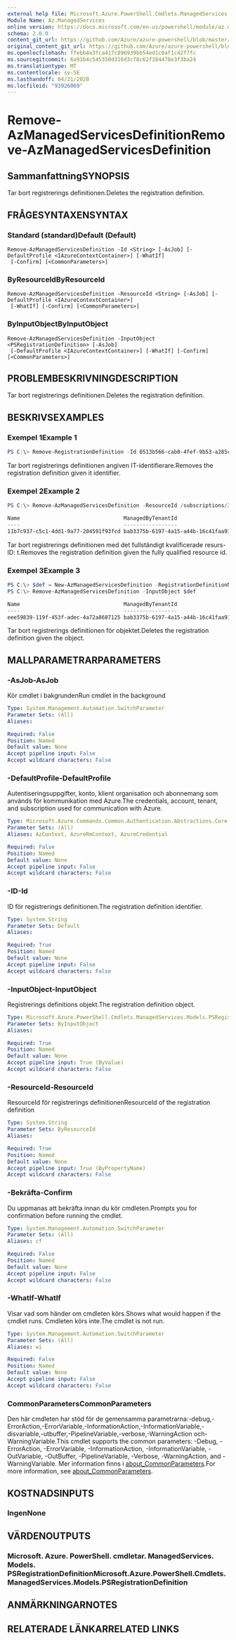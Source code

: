 ```yaml
---
external help file: Microsoft.Azure.PowerShell.Cmdlets.ManagedServices.dll-Help.xml
Module Name: Az.ManagedServices
online version: https://docs.microsoft.com/en-us/powershell/module/az.managedservices/remove-azmanagedservicesdefinition
schema: 2.0.0
content_git_url: https://github.com/Azure/azure-powershell/blob/master/src/ManagedServices/ManagedServices/help/Remove-AzManagedServicesDefinition.md
original_content_git_url: https://github.com/Azure/azure-powershell/blob/master/src/ManagedServices/ManagedServices/help/Remove-AzManagedServicesDefinition.md
ms.openlocfilehash: ffebb4e3fca417c896939bb54ed1c0af1c42f7fc
ms.sourcegitcommit: 6a91b4c545350d316d3cf8c62f384478e3f3ba24
ms.translationtype: MT
ms.contentlocale: sv-SE
ms.lasthandoff: 04/21/2020
ms.locfileid: "93926069"
---
```

# <span data-ttu-id="d25c8-101">Remove-AzManagedServicesDefinition</span><span class="sxs-lookup"><span data-stu-id="d25c8-101">Remove-AzManagedServicesDefinition</span></span>

## <span data-ttu-id="d25c8-102">Sammanfattning</span><span class="sxs-lookup"><span data-stu-id="d25c8-102">SYNOPSIS</span></span>
<span data-ttu-id="d25c8-103">Tar bort registrerings definitionen.</span><span class="sxs-lookup"><span data-stu-id="d25c8-103">Deletes the registration definition.</span></span>

## <span data-ttu-id="d25c8-104">FRÅGESYNTAXEN</span><span class="sxs-lookup"><span data-stu-id="d25c8-104">SYNTAX</span></span>

### <span data-ttu-id="d25c8-105">Standard (standard)</span><span class="sxs-lookup"><span data-stu-id="d25c8-105">Default (Default)</span></span>
```
Remove-AzManagedServicesDefinition -Id <String> [-AsJob] [-DefaultProfile <IAzureContextContainer>] [-WhatIf]
 [-Confirm] [<CommonParameters>]
```

### <span data-ttu-id="d25c8-106">ByResourceId</span><span class="sxs-lookup"><span data-stu-id="d25c8-106">ByResourceId</span></span>
```
Remove-AzManagedServicesDefinition -ResourceId <String> [-AsJob] [-DefaultProfile <IAzureContextContainer>]
 [-WhatIf] [-Confirm] [<CommonParameters>]
```

### <span data-ttu-id="d25c8-107">ByInputObject</span><span class="sxs-lookup"><span data-stu-id="d25c8-107">ByInputObject</span></span>
```
Remove-AzManagedServicesDefinition -InputObject <PSRegistrationDefinition> [-AsJob]
 [-DefaultProfile <IAzureContextContainer>] [-WhatIf] [-Confirm] [<CommonParameters>]
```

## <span data-ttu-id="d25c8-108">PROBLEMBESKRIVNING</span><span class="sxs-lookup"><span data-stu-id="d25c8-108">DESCRIPTION</span></span>
<span data-ttu-id="d25c8-109">Tar bort registrerings definitionen.</span><span class="sxs-lookup"><span data-stu-id="d25c8-109">Deletes the registration definition.</span></span>

## <span data-ttu-id="d25c8-110">BESKRIVS</span><span class="sxs-lookup"><span data-stu-id="d25c8-110">EXAMPLES</span></span>

### <span data-ttu-id="d25c8-111">Exempel 1</span><span class="sxs-lookup"><span data-stu-id="d25c8-111">Example 1</span></span>
```powershell
PS C:\> Remove-RegistrationDefinition -Id 0513b566-cab0-4fef-9b53-a285cd33389f
```

<span data-ttu-id="d25c8-112">Tar bort registrerings definitionen angiven IT-identifierare.</span><span class="sxs-lookup"><span data-stu-id="d25c8-112">Removes the registration definition given it identifier.</span></span>

### <span data-ttu-id="d25c8-113">Exempel 2</span><span class="sxs-lookup"><span data-stu-id="d25c8-113">Example 2</span></span>
```powershell
PS C:\> Remove-AzManagedServicesDefinition -ResourceId /subscriptions/38bd4bef-41ff-45b5-b3af-d03e55a4ca15/providers/Microsoft.ManagedServices/registrationDefinitions/11b7c937-c5c1-4dd1-9a77-204591f93fcd

Name                                 ManagedByTenantId                    PrincipalId                          RoleDefinitionId
----                                 -----------------                    -----------                          ----------------
11b7c937-c5c1-4dd1-9a77-204591f93fcd bab3375b-6197-4a15-a44b-16c41faa91d7 d6f6c88a-5b7a-455e-ba40-ce146d4d3671 acdd72a7-3385-48ef-bd42-f606fba81ae7
```

<span data-ttu-id="d25c8-114">Tar bort registrerings definitionen med det fullständigt kvalificerade resurs-ID: t.</span><span class="sxs-lookup"><span data-stu-id="d25c8-114">Removes the registration definition given the fully qualified resource id.</span></span> 

### <span data-ttu-id="d25c8-115">Exempel 3</span><span class="sxs-lookup"><span data-stu-id="d25c8-115">Example 3</span></span>
```powershell
PS C:\> $def = New-AzManagedServicesDefinition -RegistrationDefinitionName 572e1807-b80b-4401-9128-1968f432a5ad -ManagedByTenantId "bab3375b-6197-4a15-a44b-16c41faa91d7" -PrincipalId "d6f6c88a-5b7a-455e-ba40-ce146d4d3671" -RoleDefinitionId "acdd72a7-3385-48ef-bd42-f606fba81ae7"
PS C:\> Remove-AzManagedServicesDefinition -InputObject $def

Name                                 ManagedByTenantId                    PrincipalId                          RoleDefinitionId
----                                 -----------------                    -----------                          ----------------
eee59839-119f-453f-adec-4a72a8687125 bab3375b-6197-4a15-a44b-16c41faa91d7 d6f6c88a-5b7a-455e-ba40-ce146d4d3671 acdd72a7-3385-48ef-bd42-f606fba81ae7
```

<span data-ttu-id="d25c8-116">Tar bort registrerings definitionen för objektet.</span><span class="sxs-lookup"><span data-stu-id="d25c8-116">Deletes the registration definition given the object.</span></span>

## <span data-ttu-id="d25c8-117">MALLPARAMETRAR</span><span class="sxs-lookup"><span data-stu-id="d25c8-117">PARAMETERS</span></span>

### <span data-ttu-id="d25c8-118">-AsJob</span><span class="sxs-lookup"><span data-stu-id="d25c8-118">-AsJob</span></span>
<span data-ttu-id="d25c8-119">Kör cmdlet i bakgrunden</span><span class="sxs-lookup"><span data-stu-id="d25c8-119">Run cmdlet in the background</span></span>

```yaml
Type: System.Management.Automation.SwitchParameter
Parameter Sets: (All)
Aliases:

Required: False
Position: Named
Default value: None
Accept pipeline input: False
Accept wildcard characters: False
```

### <span data-ttu-id="d25c8-120">-DefaultProfile</span><span class="sxs-lookup"><span data-stu-id="d25c8-120">-DefaultProfile</span></span>
<span data-ttu-id="d25c8-121">Autentiseringsuppgifter, konto, klient organisation och abonnemang som används för kommunikation med Azure.</span><span class="sxs-lookup"><span data-stu-id="d25c8-121">The credentials, account, tenant, and subscription used for communication with Azure.</span></span>

```yaml
Type: Microsoft.Azure.Commands.Common.Authentication.Abstractions.Core.IAzureContextContainer
Parameter Sets: (All)
Aliases: AzContext, AzureRmContext, AzureCredential

Required: False
Position: Named
Default value: None
Accept pipeline input: False
Accept wildcard characters: False
```

### <span data-ttu-id="d25c8-122">-ID</span><span class="sxs-lookup"><span data-stu-id="d25c8-122">-Id</span></span>
<span data-ttu-id="d25c8-123">ID för registrerings definitionen.</span><span class="sxs-lookup"><span data-stu-id="d25c8-123">The registration definition identifier.</span></span>

```yaml
Type: System.String
Parameter Sets: Default
Aliases:

Required: True
Position: Named
Default value: None
Accept pipeline input: False
Accept wildcard characters: False
```

### <span data-ttu-id="d25c8-124">-InputObject</span><span class="sxs-lookup"><span data-stu-id="d25c8-124">-InputObject</span></span>
<span data-ttu-id="d25c8-125">Registrerings definitions objekt.</span><span class="sxs-lookup"><span data-stu-id="d25c8-125">The registration definition object.</span></span>

```yaml
Type: Microsoft.Azure.PowerShell.Cmdlets.ManagedServices.Models.PSRegistrationDefinition
Parameter Sets: ByInputObject
Aliases:

Required: True
Position: Named
Default value: None
Accept pipeline input: True (ByValue)
Accept wildcard characters: False
```

### <span data-ttu-id="d25c8-126">-ResourceId</span><span class="sxs-lookup"><span data-stu-id="d25c8-126">-ResourceId</span></span>
<span data-ttu-id="d25c8-127">ResourceId för registrerings definitionen</span><span class="sxs-lookup"><span data-stu-id="d25c8-127">ResourceId of the registration definition</span></span>

```yaml
Type: System.String
Parameter Sets: ByResourceId
Aliases:

Required: True
Position: Named
Default value: None
Accept pipeline input: True (ByPropertyName)
Accept wildcard characters: False
```

### <span data-ttu-id="d25c8-128">-Bekräfta</span><span class="sxs-lookup"><span data-stu-id="d25c8-128">-Confirm</span></span>
<span data-ttu-id="d25c8-129">Du uppmanas att bekräfta innan du kör cmdleten.</span><span class="sxs-lookup"><span data-stu-id="d25c8-129">Prompts you for confirmation before running the cmdlet.</span></span>

```yaml
Type: System.Management.Automation.SwitchParameter
Parameter Sets: (All)
Aliases: cf

Required: False
Position: Named
Default value: None
Accept pipeline input: False
Accept wildcard characters: False
```

### <span data-ttu-id="d25c8-130">-WhatIf</span><span class="sxs-lookup"><span data-stu-id="d25c8-130">-WhatIf</span></span>
<span data-ttu-id="d25c8-131">Visar vad som händer om cmdleten körs.</span><span class="sxs-lookup"><span data-stu-id="d25c8-131">Shows what would happen if the cmdlet runs.</span></span>
<span data-ttu-id="d25c8-132">Cmdleten körs inte.</span><span class="sxs-lookup"><span data-stu-id="d25c8-132">The cmdlet is not run.</span></span>

```yaml
Type: System.Management.Automation.SwitchParameter
Parameter Sets: (All)
Aliases: wi

Required: False
Position: Named
Default value: None
Accept pipeline input: False
Accept wildcard characters: False
```

### <span data-ttu-id="d25c8-133">CommonParameters</span><span class="sxs-lookup"><span data-stu-id="d25c8-133">CommonParameters</span></span>
<span data-ttu-id="d25c8-134">Den här cmdleten har stöd för de gemensamma parametrarna:-debug,-ErrorAction,-ErrorVariable,-InformationAction,-InformationVariable,-disvariable,-utbuffer,-PipelineVariable,-verbose,-WarningAction och-WarningVariable.</span><span class="sxs-lookup"><span data-stu-id="d25c8-134">This cmdlet supports the common parameters: -Debug, -ErrorAction, -ErrorVariable, -InformationAction, -InformationVariable, -OutVariable, -OutBuffer, -PipelineVariable, -Verbose, -WarningAction, and -WarningVariable.</span></span> <span data-ttu-id="d25c8-135">Mer information finns i [about_CommonParameters](http://go.microsoft.com/fwlink/?LinkID=113216).</span><span class="sxs-lookup"><span data-stu-id="d25c8-135">For more information, see [about_CommonParameters](http://go.microsoft.com/fwlink/?LinkID=113216).</span></span>

## <span data-ttu-id="d25c8-136">KOSTNADS</span><span class="sxs-lookup"><span data-stu-id="d25c8-136">INPUTS</span></span>

### <span data-ttu-id="d25c8-137">Ingen</span><span class="sxs-lookup"><span data-stu-id="d25c8-137">None</span></span>

## <span data-ttu-id="d25c8-138">VÄRDEN</span><span class="sxs-lookup"><span data-stu-id="d25c8-138">OUTPUTS</span></span>

### <span data-ttu-id="d25c8-139">Microsoft. Azure. PowerShell. cmdletar. ManagedServices. Models. PSRegistrationDefinition</span><span class="sxs-lookup"><span data-stu-id="d25c8-139">Microsoft.Azure.PowerShell.Cmdlets.ManagedServices.Models.PSRegistrationDefinition</span></span>

## <span data-ttu-id="d25c8-140">ANMÄRKNINGAR</span><span class="sxs-lookup"><span data-stu-id="d25c8-140">NOTES</span></span>

## <span data-ttu-id="d25c8-141">RELATERADE LÄNKAR</span><span class="sxs-lookup"><span data-stu-id="d25c8-141">RELATED LINKS</span></span>
